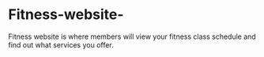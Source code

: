 # Fitness-website-
Fitness website is where members will view your fitness class schedule and find out what services you offer.
